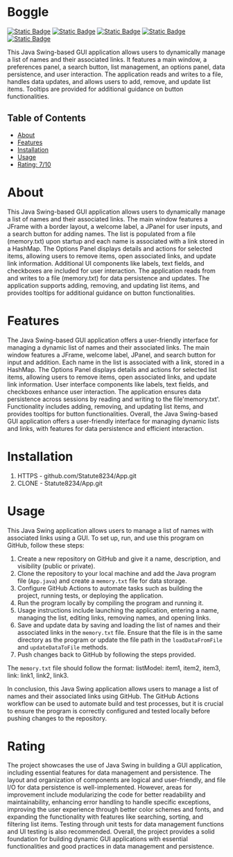 # Boggle

[![Static Badge](https://img.shields.io/badge/uri-pink)](https://docs.oracle.com/javase/8/docs/api/java/net/URI.html)
[![Static Badge](https://img.shields.io/badge/filewriter-beige)](https://docs.oracle.com/javase/8/docs/api/java/io/FileWriter.html)
[![Static Badge](https://img.shields.io/badge/bufferedwriter-wheat)](https://docs.oracle.com/javase/8/docs/api/java/io/BufferedWriter.html)
[![Static Badge](https://img.shields.io/badge/ioexception-sienna)](https://docs.oracle.com/javase/8/docs/api/java/io/IOException.html?is-external=true)
[![Static Badge](https://img.shields.io/badge/documentlistener-chocolate)](https://docs.oracle.com/javase/8/docs/api/javax/swing/event/DocumentListener.html)

This Java Swing-based GUI application allows users to dynamically manage a list of names and their associated links. It features a main window, a preferences panel, a search button, list management, an options panel, data persistence, and user interaction. The application reads and writes to a file, handles data updates, and allows users to add, remove, and update list items. Tooltips are provided for additional guidance on button functionalities.

## Table of Contents

- [About](#about)
- [Features](#features)
- [Installation](#installation)
- [Usage](#usage)
- [Rating: 7/10](#Rating)

# About

This Java Swing-based GUI application allows users to dynamically manage a list of names and their associated links. The main window features a JFrame with a border layout, a welcome label, a JPanel for user inputs, and a search button for adding names. The list is populated from a file (memory.txt) upon startup and each name is associated with a link stored in a HashMap. The Options Panel displays details and actions for selected items, allowing users to remove items, open associated links, and update link information. Additional UI components like labels, text fields, and checkboxes are included for user interaction. The application reads from and writes to a file (memory.txt) for data persistence and updates. The application supports adding, removing, and updating list items, and provides tooltips for additional guidance on button functionalities.

# Features

The Java Swing-based GUI application offers a user-friendly interface for managing a dynamic list of names and their associated links. The main window features a JFrame, welcome label, JPanel, and search button for input and addition. Each name in the list is associated with a link, stored in a HashMap. The Options Panel displays details and actions for selected list items, allowing users to remove items, open associated links, and update link information. User interface components like labels, text fields, and checkboxes enhance user interaction. The application ensures data persistence across sessions by reading and writing to the file'memory.txt'. Functionality includes adding, removing, and updating list items, and provides tooltips for button functionalities. Overall, the Java Swing-based GUI application offers a user-friendly interface for managing dynamic lists and links, with features for data persistence and efficient interaction.

# Installation
1) HTTPS - github.com/Statute8234/App.git
2) CLONE - Statute8234/App.git
   
# Usage

This Java Swing application allows users to manage a list of names with associated links using a GUI. To set up, run, and use this program on GitHub, follow these steps:

1. Create a new repository on GitHub and give it a name, description, and visibility (public or private).
2. Clone the repository to your local machine and add the Java program file (`App.java`) and create a `memory.txt` file for data storage.
3. Configure GitHub Actions to automate tasks such as building the project, running tests, or deploying the application.
4. Run the program locally by compiling the program and running it.
5. Usage instructions include launching the application, entering a name, managing the list, editing links, removing names, and opening links.
6. Save and update data by saving and loading the list of names and their associated links in the `memory.txt` file. Ensure that the file is in the same directory as the program or update the file path in the `loadDataFromFile` and `updateDataToFile` methods.
7. Push changes back to GitHub by following the steps provided.

The `memory.txt` file should follow the format: listModel: item1, item2, item3, link: link1, link2, link3.

In conclusion, this Java Swing application allows users to manage a list of names and their associated links using GitHub. The GitHub Actions workflow can be used to automate build and test processes, but it is crucial to ensure the program is correctly configured and tested locally before pushing changes to the repository.

# Rating

The project showcases the use of Java Swing in building a GUI application, including essential features for data management and persistence. The layout and organization of components are logical and user-friendly, and file I/O for data persistence is well-implemented. However, areas for improvement include modularizing the code for better readability and maintainability, enhancing error handling to handle specific exceptions, improving the user experience through better color schemes and fonts, and expanding the functionality with features like searching, sorting, and filtering list items. Testing through unit tests for data management functions and UI testing is also recommended. Overall, the project provides a solid foundation for building dynamic GUI applications with essential functionalities and good practices in data management and persistence.
